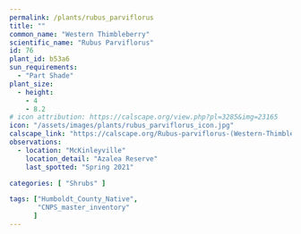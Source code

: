 ```yaml
---
permalink: /plants/rubus_parviflorus
title: ""
common_name: "Western Thimbleberry"
scientific_name: "Rubus Parviflorus"
id: 76
plant_id: b53a6
sun_requirements:
  - "Part Shade"
plant_size:
  - height: 
    - 4
    - 8.2
# icon attribution: https://calscape.org/view.php?pl=3285&img=23165
icon: "/assets/images/plants/rubus_parviflorus_icon.jpg" 
calscape_link: "https://calscape.org/Rubus-parviflorus-(Western-Thimbleberry)"
observations: 
  - location: "McKinleyville"
    location_detail: "Azalea Reserve"
    last_spotted: "Spring 2021"

categories: [ "Shrubs" ]

tags: ["Humboldt_County_Native",
       "CNPS_master_inventory"
      ]
---
```


